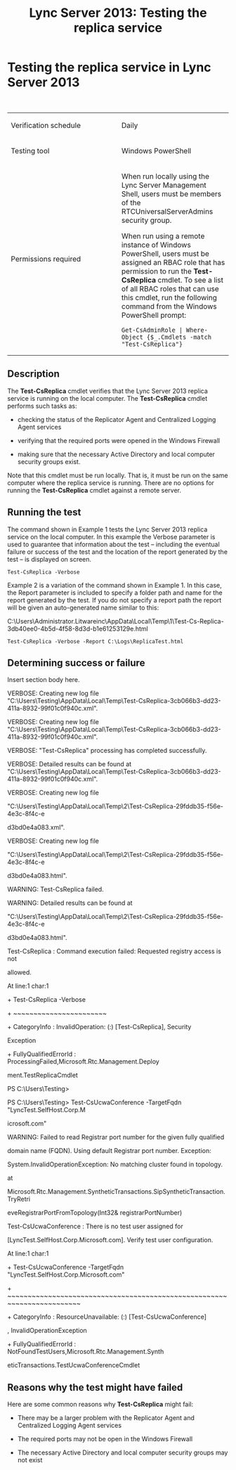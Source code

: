 ﻿---
title: 'Lync Server 2013: Testing the replica service'
TOCTitle: Testing the replica service
ms:assetid: 4ff2cc91-0036-4c5a-9792-7bf43d8ce18d
ms:mtpsurl: https://technet.microsoft.com/en-us/library/Dn727303(v=OCS.15)
ms:contentKeyID: 63969600
ms.date: 01/27/2015
mtps_version: v=OCS.15
---

# Testing the replica service in Lync Server 2013

 



<table>
<colgroup>
<col style="width: 50%" />
<col style="width: 50%" />
</colgroup>
<tbody>
<tr class="odd">
<td><p>Verification schedule</p></td>
<td><p>Daily</p></td>
</tr>
<tr class="even">
<td><p>Testing tool</p></td>
<td><p>Windows PowerShell</p></td>
</tr>
<tr class="odd">
<td><p>Permissions required</p></td>
<td><p>When run locally using the Lync Server Management Shell, users must be members of the RTCUniversalServerAdmins security group.</p>
<p>When run using a remote instance of Windows PowerShell, users must be assigned an RBAC role that has permission to run the <strong>Test-CsReplica</strong> cmdlet. To see a list of all RBAC roles that can use this cmdlet, run the following command from the Windows PowerShell prompt:</p>
<pre><code>Get-CsAdminRole | Where-Object {$_.Cmdlets -match &quot;Test-CsReplica&quot;}</code></pre></td>
</tr>
</tbody>
</table>


## Description

The **Test-CsReplica** cmdlet verifies that the Lync Server 2013 replica service is running on the local computer. The **Test-CsReplica** cmdlet performs such tasks as:

  - checking the status of the Replicator Agent and Centralized Logging Agent services

  - verifying that the required ports were opened in the Windows Firewall

  - making sure that the necessary Active Directory and local computer security groups exist.

Note that this cmdlet must be run locally. That is, it must be run on the same computer where the replica service is running. There are no options for running the **Test-CsReplica** cmdlet against a remote server.

## Running the test

The command shown in Example 1 tests the Lync Server 2013 replica service on the local computer. In this example the Verbose parameter is used to guarantee that information about the test – including the eventual failure or success of the test and the location of the report generated by the test – is displayed on screen.

    Test-CsReplica -Verbose

Example 2 is a variation of the command shown in Example 1. In this case, the Report parameter is included to specify a folder path and name for the report generated by the test. If you do not specify a report path the report will be given an auto-generated name similar to this:

C:\\Users\\Administrator.Litwareinc\\AppData\\Local\\Temp\\1\\Test-Cs-Replica-3db40ee0-4b5d-4f58-8d3d-b1e61253129e.html

    Test-CsReplica -Verbose -Report C:\Logs\ReplicaTest.html

## Determining success or failure

Insert section body here.

VERBOSE: Creating new log file "C:\\Users\\Testing\\AppData\\Local\\Temp\\Test-CsReplica-3cb066b3-dd23-411a-8932-99f01c0f940c.xml".

VERBOSE: Creating new log file "C:\\Users\\Testing\\AppData\\Local\\Temp\\Test-CsReplica-3cb066b3-dd23-411a-8932-99f01c0f940c.xml".

VERBOSE: "Test-CsReplica" processing has completed successfully.

VERBOSE: Detailed results can be found at "C:\\Users\\Testing\\AppData\\Local\\Temp\\Test-CsReplica-3cb066b3-dd23-411a-8932-99f01c0f940c.xml".

VERBOSE: Creating new log file

"C:\\Users\\Testing\\AppData\\Local\\Temp\\2\\Test-CsReplica-29fddb35-f56e-4e3c-8f4c-e

d3bd0e4a083.xml".

VERBOSE: Creating new log file

"C:\\Users\\Testing\\AppData\\Local\\Temp\\2\\Test-CsReplica-29fddb35-f56e-4e3c-8f4c-e

d3bd0e4a083.html".

WARNING: Test-CsReplica failed.

WARNING: Detailed results can be found at

"C:\\Users\\Testing\\AppData\\Local\\Temp\\2\\Test-CsReplica-29fddb35-f56e-4e3c-8f4c-e

d3bd0e4a083.html".

Test-CsReplica : Command execution failed: Requested registry access is not

allowed.

At line:1 char:1

\+ Test-CsReplica -Verbose

\+ ~~~~~~~~~~~~~~~~~~~~~~~

\+ CategoryInfo : InvalidOperation: (:) \[Test-CsReplica\], Security

Exception

\+ FullyQualifiedErrorId : ProcessingFailed,Microsoft.Rtc.Management.Deploy

ment.TestReplicaCmdlet

PS C:\\Users\\Testing\>

PS C:\\Users\\Testing\> Test-CsUcwaConference -TargetFqdn "LyncTest.SelfHost.Corp.M

icrosoft.com"

WARNING: Failed to read Registrar port number for the given fully qualified

domain name (FQDN). Using default Registrar port number. Exception:

System.InvalidOperationException: No matching cluster found in topology.

at

Microsoft.Rtc.Management.SyntheticTransactions.SipSyntheticTransaction.TryRetri

eveRegistrarPortFromTopology(Int32& registrarPortNumber)

Test-CsUcwaConference : There is no test user assigned for

\[LyncTest.SelfHost.Corp.Microsoft.com\]. Verify test user configuration.

At line:1 char:1

\+ Test-CsUcwaConference -TargetFqdn "LyncTest.SelfHost.Corp.Microsoft.com"

\+ ~~~~~~~~~~~~~~~~~~~~~~~~~~~~~~~~~~~~~~~~~~~~~~~~~~~~~~~~~~~~~~~~~~~~~~~~

\+ CategoryInfo : ResourceUnavailable: (:) \[Test-CsUcwaConference\]

, InvalidOperationException

\+ FullyQualifiedErrorId : NotFoundTestUsers,Microsoft.Rtc.Management.Synth

eticTransactions.TestUcwaConferenceCmdlet

## Reasons why the test might have failed

Here are some common reasons why **Test-CsReplica** might fail:

  - There may be a larger problem with the Replicator Agent and Centralized Logging Agent services

  - The required ports may not be open in the Windows Firewall

  - The necessary Active Directory and local computer security groups may not exist

